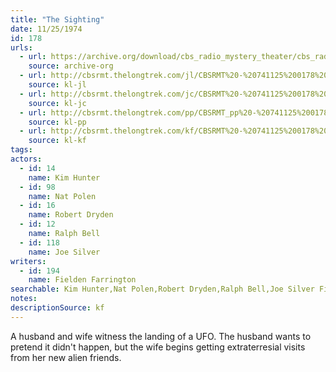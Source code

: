 ```yaml
---
title: "The Sighting"
date: 11/25/1974
id: 178
urls: 
  - url: https://archive.org/download/cbs_radio_mystery_theater/cbs_radio_mystery_theater-0151-0200.zip/cbs_radio_mystery_theater-0151-0200%2Fcbsrmt_0178_the_sighting.mp3
    source: archive-org
  - url: http://cbsrmt.thelongtrek.com/jl/CBSRMT%20-%20741125%200178%20The%20Sighting_jl.mp3
    source: kl-jl
  - url: http://cbsrmt.thelongtrek.com/jc/CBSRMT%20-%20741125%200178%20The%20Sighting%20vbr%20bm2_jc.mp3
    source: kl-jc
  - url: http://cbsrmt.thelongtrek.com/pp/CBSRMT_pp%20-%20741125%200178%20The%20Sighting.mp3
    source: kl-pp
  - url: http://cbsrmt.thelongtrek.com/kf/CBSRMT%20-%20741125%200178%20The%20Sighting_kf.mp3
    source: kl-kf
tags: 
actors:  
  - id: 14
    name: Kim Hunter  
  - id: 98
    name: Nat Polen  
  - id: 16
    name: Robert Dryden  
  - id: 12
    name: Ralph Bell  
  - id: 118
    name: Joe Silver
writers:  
  - id: 194
    name: Fielden Farrington
searchable: Kim Hunter,Nat Polen,Robert Dryden,Ralph Bell,Joe Silver Fielden Farrington
notes: 
descriptionSource: kf
---
```

A husband and wife witness the landing of a UFO. The husband wants to pretend it didn't happen, but the wife begins getting extraterresial visits from her new alien friends.